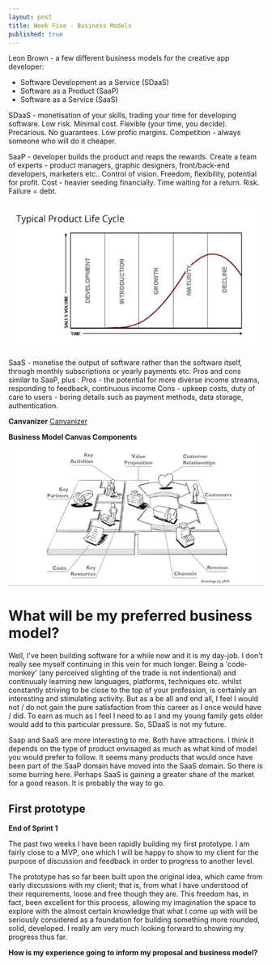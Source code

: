 ```yaml
---
layout: post
title: Week Five - Business Models
published: true
---
```


Leon Brown - a few different business models for the creative app developer:

* Software Development as a Service (SDaaS)
* Software as a Product (SaaP)
* Software as a Service (SaaS)

SDaaS - monetisation of your skills, trading your time for developing software. 
Low risk. Minimal cost. Flexible (your time, you decide).
Precarious. No guarantees. Low profic margins. Competition - always someone who will do it cheaper.

SaaP - developer builds the product and reaps the rewards. Create a team of experts - product managers, graphic designers, front/back-end developers, marketers etc..
Control of vision. Freedom, flexibility, potential for profit.
Cost - heavier seeding financially. Time waiting for a return. Risk. Failure = debt.

![Product Lifecycle](\images\product-lifecycle.jpg)

SaaS - monetise the output of software rather than the software itself, through monthly subscriptions or yearly payments etc.
Pros and cons similar to SaaP, plus :
Pros - the potential for more diverse income streams, responding to feedback, continuous income
Cons - upkeep costs, duty of care to users - boring details such as payment methods, data storage, authentication.

**Canvanizer**
[Canvanizer](https://canvanizer.com/)

**Business Model Canvas Components**
![Business Model Canvas Components](\images\bus-model-canvas-components.jpg)

# What will be my preferred business model?

Well, I've been building software for a while now and it is my day-job. I don't really see myself continuing in this vein for much longer. Being a 'code-monkey' (any perceived slighting of the trade is not indentional) and continuualy learning new languages, platforms, techniques etc. whilst constantly striving to be close to the top of your profession, is certainly an interesting and stimulating activity. But as a be all and end all, I feel I would not / do not gain the pure satisfaction from this career as I once would have / did. To earn as much as I feel I need to as I and my young family gets older would add to this particular pressure. So, SDaaS is not my future. 

Saap and SaaS are more interesting to me. Both have attractions. I think it depends on the type of product envisaged as much as what kind of model you would prefer to follow. It seems many products that would once have been part of the SaaP domain have moved into the SaaS domain. So there is some burring here. Perhaps SaaS is gaining a greater share of the market for a good reason. It is probably the way to go.



## First prototype

**End of Sprint 1**

The past two weeks I have been rapidly building my first prototype. I am fairly close to a MVP, one which I will be happy to show to my client for the purpose of discussion and feedback in order to progress to another level.

The prototype has so far been built upon the original idea, which came from early discussions with my client; that is, from what I have understood of their requirements, loose and free though they are. This freedom has, in fact, been excellent for this process, allowing my imagination the space to explore with the almost certain knowledge that what I come up with will be seriously considered as a foundation for building something more rounded, solid, developed. I really am very much looking forward to showing my progress thus far.

**How is my experience going to inform my proposal and business model?**



